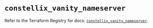 # `constellix_vanity_nameserver`

Refer to the Terraform Registry for docs: [`constellix_vanity_nameserver`](https://registry.terraform.io/providers/constellix/constellix/0.4.6/docs/resources/vanity_nameserver).
